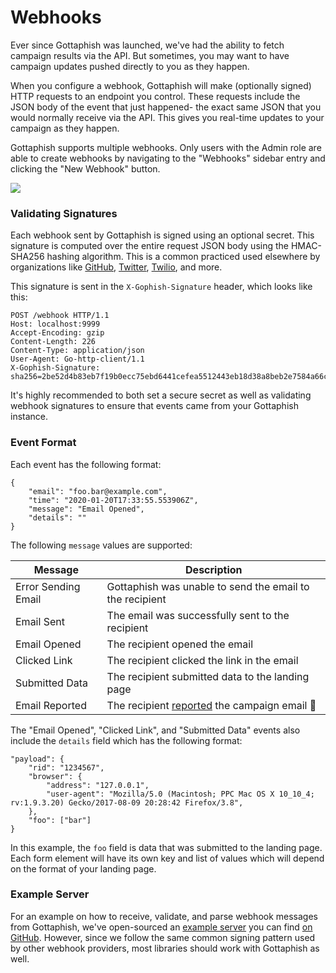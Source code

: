 # Webhooks

Ever since Gottaphish was launched, we've had the ability to fetch campaign results via the API. But sometimes, you may want to have campaign updates pushed directly to you as they happen.

When you configure a webhook, Gottaphish will make (optionally signed) HTTP requests to an endpoint you control. These requests include the JSON body of the event that just happened- the exact same JSON that you would normally receive via the API. This gives you real-time updates to your campaign as they happen.

Gottaphish supports multiple webhooks. Only users with the Admin role are able to create webhooks by navigating to the "Webhooks" sidebar entry and clicking the "New Webhook" button.

![](../.gitbook/assets/screen-shot-2020-01-20-at-11.29.54-am.png)

### Validating Signatures

Each webhook sent by Gottaphish is signed using an optional secret. This signature is computed over the entire request JSON body using the HMAC-SHA256 hashing algorithm. This is a common practiced used elsewhere by organizations like [GitHub](https://developer.github.com/webhooks/securing/), [Twitter](https://developer.twitter.com/en/docs/accounts-and-users/subscribe-account-activity/guides/securing-webhooks), [Twilio](https://www.twilio.com/docs/usage/webhooks/webhooks-security), and more.

This signature is sent in the `X-Gophish-Signature` header, which looks like this:

```
POST /webhook HTTP/1.1
Host: localhost:9999
Accept-Encoding: gzip
Content-Length: 226
Content-Type: application/json
User-Agent: Go-http-client/1.1
X-Gophish-Signature: sha256=2be52d4b83eb7f19b0ecc75ebd6441cefea5512443eb18d38a8beb2e7584a66c
```

It's highly recommended to both set a secure secret as well as validating webhook signatures to ensure that events came from your Gottaphish instance.

### Event Format

Each event has the following format:

```
{
    "email": "foo.bar@example.com",
    "time": "2020-01-20T17:33:55.553906Z",
    "message": "Email Opened",
    "details": ""
}
```

The following `message` values are supported:

| Message             | Description                                                        |
| ------------------- | ------------------------------------------------------------------ |
| Error Sending Email | Gottaphish was unable to send the email to the recipient           |
| Email Sent          | The email was successfully sent to the recipient                   |
| Email Opened        | The recipient opened the email                                     |
| Clicked Link        | The recipient clicked the link in the email                        |
| Submitted Data      | The recipient submitted data to the landing page                   |
| Email Reported      | The recipient [reported](email-reporting.md) the campaign email 🎉 |

The "Email Opened", "Clicked Link", and "Submitted Data" events also include the `details` field which has the following format:

```
"payload": {
    "rid": "1234567",
    "browser": {
        "address": "127.0.0.1",
        "user-agent": "Mozilla/5.0 (Macintosh; PPC Mac OS X 10_10_4; rv:1.9.3.20) Gecko/2017-08-09 20:28:42 Firefox/3.8",
    },
    "foo": ["bar"]
}
```

In this example, the `foo` field is data that was submitted to the landing page. Each form element will have its own key and list of values which will depend on the format of your landing page.

### Example Server

For an example on how to receive, validate, and parse webhook messages from Gottaphish, we've open-sourced an [example server](https://github.com/gophish/webhook) you can find [on GitHub](https://github.com/gophish/webhook). However, since we follow the same common signing pattern used by other webhook providers, most libraries should work with Gottaphish as well.

